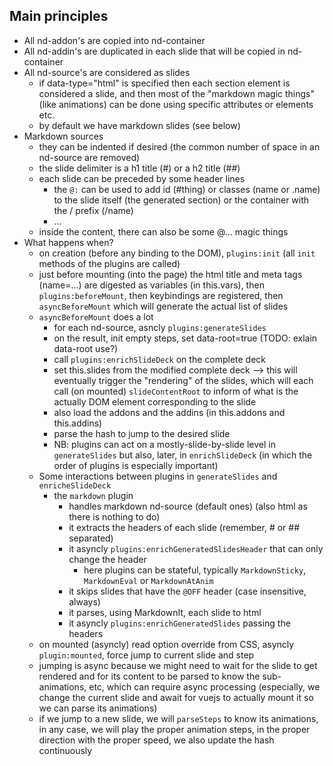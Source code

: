 

## Main principles

- All nd-addon's are copied into nd-container
- All nd-addin's are duplicated in each slide that will be copied in nd-container
- All nd-source's are considered as slides
  - if data-type="html" is specified then each section element is considered a slide,
    and then most of the "markdown magic things" (like animations) can be done
    using specific attributes or elements etc.
  - by default we have markdown slides (see below)
- Markdown sources
  - they can be indented if desired (the common number of space in an nd-source are removed)
  - the slide delimiter is a h1 title (#) or a h2 title (##)
  - each slide can be preceded by some header lines
    - the `@:` can be used to add id (#thing) or classes (name or .name) to the slide itself
      (the generated section) or the container with the / prefix (/name)
    - ...
  - inside the content, there can also be some @... magic things
- What happens when?
  - on creation (before any binding to the DOM), `plugins:init` (all `init`
    methods of the plugins are called)
  - just before mounting (into the page) the html title and meta tags (name=...)
    are digested as variables (in this.vars), then `plugins:beforeMount`, then
    keybindings are registered,
    then `asyncBeforeMount` which will generate the actual list of slides
  - `asyncBeforeMount` does a lot
    - for each nd-source, asncly `plugins:generateSlides`
    - on the result, init empty steps, set data-root=true (TODO: exlain data-root use?)
    - call `plugins:enrichSlideDeck` on the complete deck
    - set this.slides from the modified complete deck --> this will eventually
      trigger the "rendering" of the slides, which will each call (on mounted)
      `slideContentRoot` to inform of what is the actually DOM element
      corresponding to the slide
    - also load the addons and the addins (in this.addons and this.addins)
    - parse the hash to jump to the desired slide
    - NB: plugins can act on a mostly-slide-by-slide level in `generateSlides`
      but also, later, in `enrichSlideDeck` (in which the order of plugins is
      especially important)
  - Some interactions between plugins in `generateSlides` and `enricheSlideDeck`
    - the `markdown` plugin
      - handles markdown nd-source (default ones) (also html as there is nothing to do)
      - it extracts the headers of each slide (remember, # or ## separated)
      - it asyncly `plugins:enrichGeneratedSlidesHeader` that can only change the header
        - here plugins can be stateful, typically `MarkdownSticky`, `MarkdownEval`
          or `MarkdownAtAnim`
      - it skips slides that have the `@OFF` header (case insensitive, always)
      - it parses, using MarkdownIt, each slide to html
      - it asyncly `plugins:enrichGeneratedSlides` passing the headers
  - on mounted (asyncly) read option override from CSS, asyncly `plugin:mounted`,
    force jump to current slide and step
  - jumping is async because we might need to wait for the slide to get rendered
    and for its content to be parsed to know the sub-animations, etc, which can
    require async processing (especially, we change the current slide and await
    for vuejs to actually mount it so we can parse its animations)
  - if we jump to a new slide, we will `parseSteps` to know its animations, in any
    case, we will play the proper animation steps, in the proper direction with
    the proper speed, we also update the hash continuously
